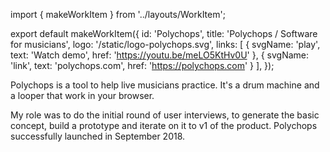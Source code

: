 import { makeWorkItem } from '../layouts/WorkItem';

export default makeWorkItem({
  id: 'Polychops',
  title: 'Polychops / Software for musicians',
  logo: '/static/logo-polychops.svg',
  links: [
    {
      svgName: 'play',
      text: 'Watch demo',
      href: 'https://youtu.be/meLO5KtHv0U'
    },
    {
      svgName: 'link',
      text: 'polychops.com',
      href: 'https://polychops.com'
    }
  ],
});

Polychops is a tool to help live musicians practice. It's a drum machine and a looper that work in your browser.

My role was to do the initial round of user interviews, to generate the
basic concept, build a prototype and iterate on it to v1 of the product.  Polychops successfully launched in September 2018.
